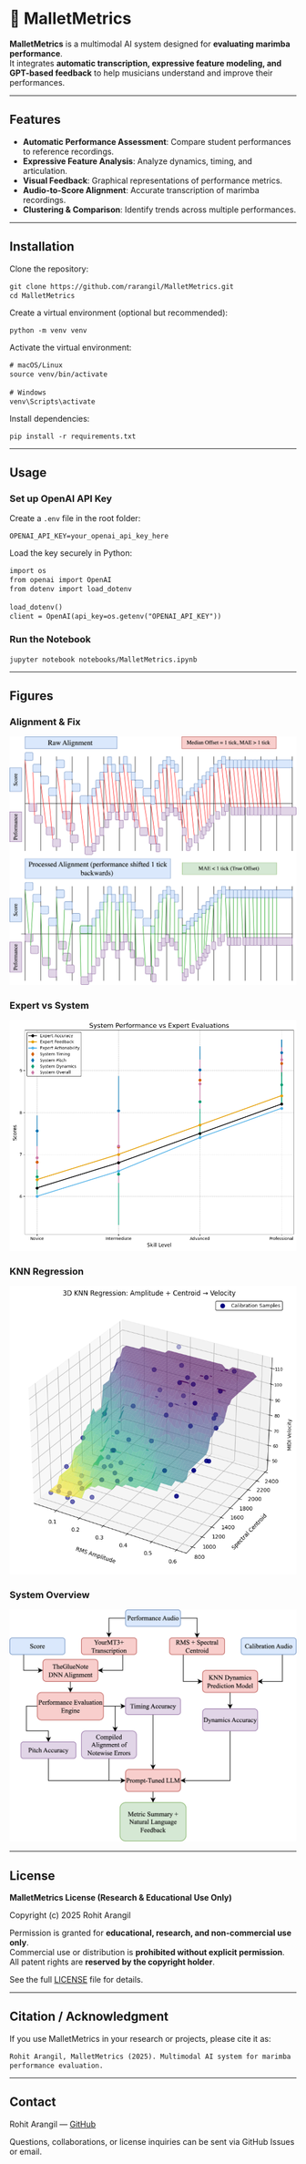 # 🎵 MalletMetrics

**MalletMetrics** is a multimodal AI system designed for **evaluating 
marimba performance**.  
It integrates **automatic transcription, expressive feature modeling, and 
GPT-based feedback** to help musicians understand and improve their 
performances.

---

## Features

- **Automatic Performance Assessment**: Compare student performances to 
reference recordings.
- **Expressive Feature Analysis**: Analyze dynamics, timing, and 
articulation.
- **Visual Feedback**: Graphical representations of performance metrics.
- **Audio-to-Score Alignment**: Accurate transcription of marimba 
recordings.
- **Clustering & Comparison**: Identify trends across multiple 
performances.

---

## Installation

Clone the repository:

```
git clone https://github.com/rarangil/MalletMetrics.git
cd MalletMetrics
```

Create a virtual environment (optional but recommended):

```
python -m venv venv
```

Activate the virtual environment:

```
# macOS/Linux
source venv/bin/activate

# Windows
venv\Scripts\activate
```

Install dependencies:

```
pip install -r requirements.txt
```

---

## Usage

### Set up OpenAI API Key

Create a `.env` file in the root folder:

```
OPENAI_API_KEY=your_openai_api_key_here
```

Load the key securely in Python:

```
import os
from openai import OpenAI
from dotenv import load_dotenv

load_dotenv()
client = OpenAI(api_key=os.getenv("OPENAI_API_KEY"))
```

### Run the Notebook

```
jupyter notebook notebooks/MalletMetrics.ipynb
```

---

## Figures

### Alignment & Fix
![Alignment & Fix](figures/alignment_and_fix.png)

### Expert vs System
![Expert vs System](figures/expert_vs_system.png)

### KNN Regression
![KNN Regression](figures/knn_regression.png)

### System Overview
![System Overview](figures/system_overview.png)

---

## License

**MalletMetrics License (Research & Educational Use Only)**

Copyright (c) 2025 Rohit Arangil

Permission is granted for **educational, research, and non-commercial use 
only**.  
Commercial use or distribution is **prohibited without explicit 
permission**.  
All patent rights are **reserved by the copyright holder**.  

See the full [LICENSE](LICENSE) file for details.

---

## Citation / Acknowledgment

If you use MalletMetrics in your research or projects, please cite it as:

```
Rohit Arangil, MalletMetrics (2025). Multimodal AI system for marimba 
performance evaluation.
```

---

## Contact

Rohit Arangil — [GitHub](https://github.com/rarangil)  

Questions, collaborations, or license inquiries can be sent via GitHub 
Issues or email.

